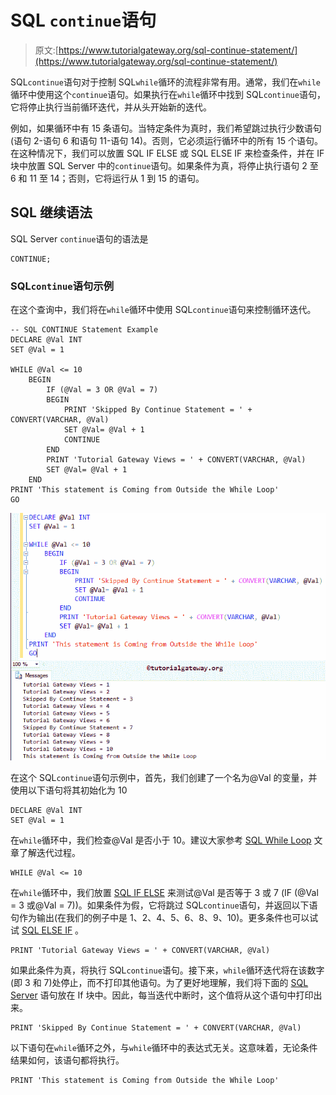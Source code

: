 # SQL `continue`语句

> 原文:[https://www.tutorialgateway.org/sql-continue-statement/](https://www.tutorialgateway.org/sql-continue-statement/)

SQL`continue`语句对于控制 SQL`while`循环的流程非常有用。通常，我们在`while`循环中使用这个`continue`语句。如果执行在`while`循环中找到 SQL`continue`语句，它将停止执行当前循环迭代，并从头开始新的迭代。

例如，如果循环中有 15 条语句。当特定条件为真时，我们希望跳过执行少数语句(语句 2-语句 6 和语句 11-语句 14)。否则，它必须运行循环中的所有 15 个语句。在这种情况下，我们可以放置 SQL IF ELSE 或 SQL ELSE IF 来检查条件，并在 IF 块中放置 SQL Server 中的`continue`语句。如果条件为真，将停止执行语句 2 至 6 和 11 至 14；否则，它将运行从 1 到 15 的语句。

## SQL 继续语法

SQL Server `continue`语句的语法是

```
CONTINUE;
```

### SQL`continue`语句示例

在这个查询中，我们将在`while`循环中使用 SQL`continue`语句来控制循环迭代。

```
-- SQL CONTINUE Statement Example
DECLARE @Val INT
SET @Val = 1

WHILE @Val <= 10
	BEGIN
		IF (@Val = 3 OR @Val = 7)
		BEGIN
			PRINT 'Skipped By Continue Statement = ' + CONVERT(VARCHAR, @Val)
			SET @Val= @Val + 1
			CONTINUE
		END
		PRINT 'Tutorial Gateway Views = ' + CONVERT(VARCHAR, @Val)
		SET @Val= @Val + 1
	END
PRINT 'This statement is Coming from Outside the While Loop'
GO
```

![SQL CONTINUE Statement 1](img/328229df7350baea302aee54c41277d2.png)

在这个 SQL`continue`语句示例中，首先，我们创建了一个名为@Val 的变量，并使用以下语句将其初始化为 10

```
DECLARE @Val INT
SET @Val = 1
```

在`while`循环中，我们检查@Val 是否小于 10。建议大家参考 [SQL While Loop](https://www.tutorialgateway.org/sql-while-loop/) 文章了解迭代过程。

```
WHILE @Val <= 10
```

在`while`循环中，我们放置 [SQL IF ELSE](https://www.tutorialgateway.org/sql-if-else/) 来测试@Val 是否等于 3 或 7 (IF (@Val = 3 或@Val = 7))。如果条件为假，它将跳过 SQL`continue`语句，并返回以下语句作为输出(在我们的例子中是 1、2、4、5、6、8、9、10)。更多条件也可以试试 [SQL ELSE IF](https://www.tutorialgateway.org/sql-else-if/) 。

```
PRINT 'Tutorial Gateway Views = ' + CONVERT(VARCHAR, @Val)
```

如果此条件为真，将执行 SQL`continue`语句。接下来，`while`循环迭代将在该数字(即 3 和 7)处停止，而不打印其他语句。为了更好地理解，我们将下面的 [SQL Server](https://www.tutorialgateway.org/sql/) 语句放在 If 块中。因此，每当迭代中断时，这个值将从这个语句中打印出来。

```
PRINT 'Skipped By Continue Statement = ' + CONVERT(VARCHAR, @Val)
```

以下语句在`while`循环之外，与`while`循环中的表达式无关。这意味着，无论条件结果如何，该语句都将执行。

```
PRINT 'This statement is Coming from Outside the While Loop'
```